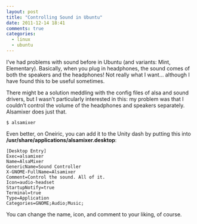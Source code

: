 ```yaml
---
layout: post
title: "Controlling Sound in Ubuntu"
date: 2011-12-14 18:41
comments: true
categories:
  - linux
  - ubuntu
---
```


I’ve had problems with sound before in Ubuntu (and variants: Mint, Elementary).
Basically, when you plug in headphones, the sound comes of both the speakers
and the headphones! Not really what I want… although I have found this to be
useful sometimes.

There might be a solution meddling with the config files of alsa and sound
drivers, but I wasn’t particularly interested in this: my problem was that I
couldn’t control the volume of the headphones and speakers separately.
Alsamixer does just that.

```
$ alsamixer
```

Even better, on Oneiric, you can add it to the Unity dash by putting this into
__/usr/share/applications/alsamixer.desktop__:

``` text alsamixer.desktop
[Desktop Entry]
Exec=alsamixer
Name=AlsaMixer
GenericName=Sound Controller
X-GNOME-FullName=Alsamixer
Comment=Control the sound. All of it.
Icon=audio-headset
StartupNotify=true
Terminal=true
Type=Application
Categories=GNOME;Audio;Music;
```

You can change the name, icon, and comment to your liking, of course.
